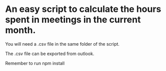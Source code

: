 # An easy script to calculate the hours spent in meetings in the current month.
You will need a .csv file in the same folder of the script. 

The .csv file can be exported from outlook.

Remember to run npm install
